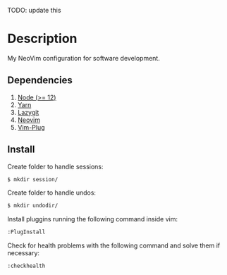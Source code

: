 TODO: update this

# Description

My NeoVim configuration for software development.

## Dependencies

1. [Node (>= 12)](https://nodejs.org/en/download/)
2. [Yarn](https://classic.yarnpkg.com/en/docs/install/#debian-stable)
3. [Lazygit](https://github.com/jesseduffield/lazygit)
4. [Neovim](https://github.com/neovim/neovim/wiki/Installing-Neovim)
5. [Vim-Plug](https://github.com/junegunn/vim-plug)

## Install

Create folder to handle sessions:

```sh
$ mkdir session/
```

Create folder to handle undos:

```sh
$ mkdir undodir/
```

Install pluggins running the following command inside vim:

```sh
:PlugInstall
```

Check for health problems with the following command and solve them if necessary:

```sh
:checkhealth
```
